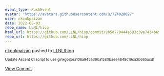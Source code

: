```yaml
---
event_type: PushEvent
avatar: "https://avatars.githubusercontent.com/u/72402802?"
user: nkoukpaizan
date: 2022-08-03
repo_name: LLNL/hiop
html_url: https://github.com/LLNL/hiop/commit/9b5d779444a593c39e7434b69b498c0c57843832
repo_url: https://github.com/LLNL/hiop
---
```


<a href='https://github.com/nkoukpaizan' target='_blank'>nkoukpaizan</a> pushed to <a href='https://github.com/LLNL/hiop' target='_blank'>LLNL/hiop</a>

<small>Update Ascent CI script to use ginkgo@ea106a945a390a1580baee4648c19ca2b665acdf</small>

<a href='https://github.com/LLNL/hiop/commit/9b5d779444a593c39e7434b69b498c0c57843832' target='_blank'>View Commit</a>